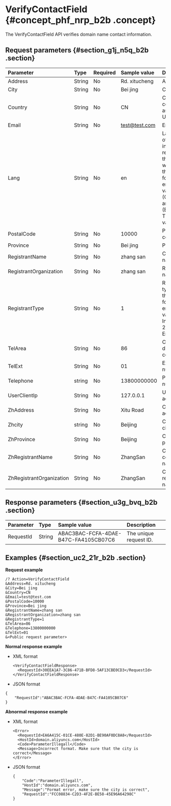 # VerifyContactField {#concept_phf_nrp_b2b .concept}

The VerifyContactField API verifies domain name contact information.

## Request parameters {#section_g1j_n5q_b2b .section}

|Parameter|Type|Required|Sample value|Description|
|:--------|:---|:-------|:-----------|:----------|
|Address|String|No|Rd. xitucheng|Address.|
|City|String|No|Bei jing|City.|
|Country|String|No|CN|Country code, such as CN or US.|
|Email|String|No|test@test.com|Email.|
|Lang|String|No|en|Language of the information returned by the API, which has the following enumerated values: zh \(Chinese\) and en \(English\). The default value is en.|
|PostalCode|String|No|10000|Postal code.|
|Province|String|No|Bei jing|Province.|
|RegistrantName|String|No|zhang san|Contact name.|
|RegistrantOrganization|String|No|zhang san|Registrant’s name.|
|RegistrantType|String|No|1|Registrant type, with the following enumerated values: 1 : Individual. 2: Enterprise.|
|TelArea|String|No|86|Country dialing code.|
|TelExt|String|No|01|Extension number.|
|Telephone|string|No|13800000000|Phone number.|
|UserClientIp|String|No|127.0.0.1|User IP address.|
|ZhAddress|String|No|Xitu Road|Chinese address.|
|Zhcity|string|No|Beijing|Chinese city.|
|ZhProvince|String|No|Beijing|Chinese province.|
|ZhRegistrantName|String|No|ZhangSan|Chinese contact name.|
|ZhRegistrantOrganization|String|No|ZhangSan|Chinese registrant’s name.|

## Response parameters {#section_u3g_bvq_b2b .section}

|Parameter|Type|Sample value|Description|
|:--------|:---|:-----------|:----------|
|RequestId|String|ABAC3BAC-FCFA-4DAE-B47C-FA4105CB07C6|The unique request ID.|

## Examples {#section_uc2_21r_b2b .section}

**Request example**

```
/? Action=VerifyContactField
&Address=Rd. xitucheng
&City=Bei jing
&Country=CN
&Email=test@test.com
&PostalCode=10000
&Province=Bei jing
&RegistrantName=zhang san
&RegistrantOrganization=zhang san
&RegistrantType=1
&TelArea=86
&Telephone=13800000000
&TelExt=01
&<Public request parameter>
```

**Normal response example**

-   XML format

    ```
    <VerifyContactFieldResponse>
      <RequestId>30EEA1A7-3C86-471B-BFD8-5AF13CBE0CD3</RequestId>
    </VerifyContactFieldResponse>
    ```

-   JSON format

```
{
    "RequestId":"ABAC3BAC-FCFA-4DAE-B47C-FA4105CB07C6"
}
```


**Abnormal response example**

-   XML format

    ```
    <Error>
      <RequestId>EA6A415C-01CE-480E-82D1-BE90AF0DC8A8</RequestId>
      <HostId>domain.aliyuncs.com</HostId>
      <Code>ParameterIllegall</Code>
      <Message>Incorrect format. Make sure that the city is correct</Message>
    </Error>
    ```

-   JSON format

    ```
    {
        "Code":"ParameterIllegall",
        "HostId":"domain.aliyuncs.com",
        "Message":"Format error, make sure the city is correct",
        "RequestId":"FCC08834-C2D3-4F2E-BE58-45E96A64298C"
    }
    ```


